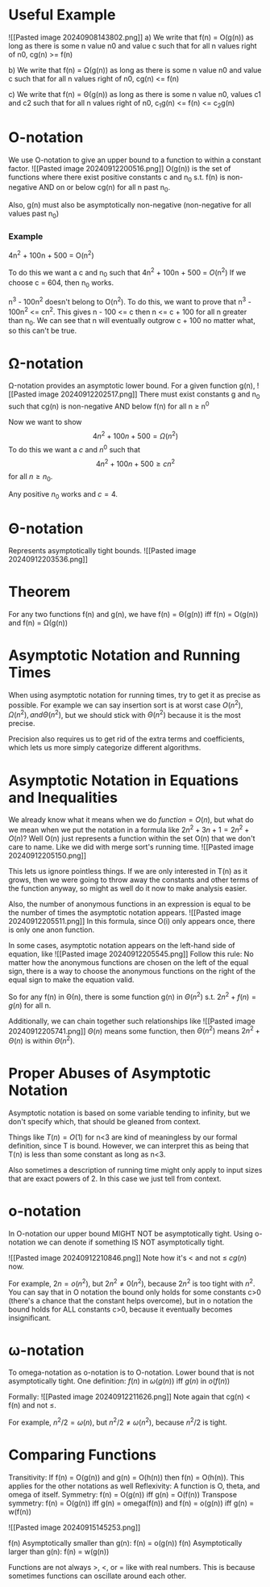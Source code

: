 # Useful Example
![[Pasted image 20240908143802.png]]
a) We write that f(n) = O(g(n)) as long as there is some n value n0 and value c such that for all n values right of n0, cg(n) >= f(n)

b) We write that f(n) = Ω(g(n)) as long as there is some n value n0 and value c such that for all n values right of n0, cg(n) <= f(n)

c) We write that f(n) = Θ(g(n)) as long as there is some n value n0, values c1 and c2 such that for all n values right of n0, c<sub>1</sub>g(n) <= f(n) <= c<sub>2</sub>g(n)
# O-notation
We use O-notation to give an upper bound to a function to within a constant factor.
![[Pasted image 20240912200516.png]]
O(g(n)) is the set of functions where there exist positive constants c and n<sub>0</sub> s.t. f(n) is non-negative AND on or below cg(n) for all n past n<sub>0</sub>.

Also, g(n) must also be asymptotically non-negative (non-negative for all values past n<sub>0</sub>)

### Example
4n<sup>2</sup> + 100n + 500 = O(n<sup>2</sup>) 

To do this we want a c and n<sub>0</sub> such that 4n<sup>2</sup> + 100n + 500 = *O*(n<sup>2</sup>)
If we choose c = 604, then n<sub>0</sub> works.

n<sup>3</sup> - 100n<sup>2</sup> doesn't belong to O(n<sup>2</sup>).
To do this, we want to prove that n<sup>3</sup> - 100n<sup>2</sup> <= cn<sup>2</sup>.
This gives n - 100 <= c
then n <= c + 100 for all n greater than n<sub>0</sub>. We can see that n will eventually outgrow c + 100 no matter what, so this can't be true.

# Ω-notation
Ω-notation provides an asymptotic lower bound. For a given function g(n), 
![[Pasted image 20240912202517.png]]
There must exist constants g and n<sub>0</sub> such that cg(n) is non-negative AND below f(n) for all n ≥ n<sup>0</sup>

Now we want to show
$$4n^2 + 100n + 500 = Ω(n^2)$$
To do this we want a $c$ and $n^0$ such that
$$4n^2 + 100n + 500 ≥ cn^2$$ for all $n≥n_0$.

Any positive $n_0$ works and $c=4$.

# Θ-notation
Represents asymptotically tight bounds. 
![[Pasted image 20240912203536.png]]

# Theorem
For any two functions f(n) and g(n), we have f(n) = Θ(g(n)) iff f(n) = O(g(n)) and  f(n) = Ω(g(n))

# Asymptotic Notation and Running Times
When using asymptotic notation for running times, try to get it as precise as possible. For example we can say insertion sort is at worst case $O(n^2), Ω(n^2), and Θ(n^2)$, but we should stick with $Θ(n^2)$ because it is the most precise.

Precision also requires us to get rid of the extra terms and coefficients, which lets us more simply categorize different algorithms.

# Asymptotic Notation in Equations and Inequalities
We already know what it means when we do $function=O(n)$, but what do we mean when we put the notation in a formula like $2n^2+3n+1=2n^2+O(n)$? Well O(n) just represents a function within the set O(n) that we don't care to name.
Like we did with merge sort's running time.
![[Pasted image 20240912205150.png]]

This lets us ignore pointless things. If we are only interested in T(n) as it grows, then we were going to throw away the constants and other terms of the function anyway, so might as well do it now to make analysis easier.

Also, the number of anonymous functions in an expression is equal to be the number of times the asymptotic notation appears. 
![[Pasted image 20240912205511.png]]
In this formula, since O(i) only appears once, there is only one anon function.

In some cases, asymptotic notation appears on the left-hand side of equation, like 
![[Pasted image 20240912205545.png]]
Follow this rule: No matter how the anonymous functions are chosen on the left of the equal sign, there is a way to choose the anonymous functions on the right of the equal sign to make the equation valid.

So for any f(n) in Θ(n), there is some function g(n) in $Θ(n^2)$ s.t. $2n^2+f(n)=g(n)$ for all n.

Additionally, we can chain together such relationships like
![[Pasted image 20240912205741.png]]
$Θ(n)$ means some function, then $Θ(n^2)$ means $2n^2 + Θ(n)$ is within $Θ(n^2)$.

# Proper Abuses of Asymptotic Notation
Asymptotic notation is based on some variable tending to infinity, but we don't specify which, that should be gleaned from context. 

Things like $T(n) = O(1)$ for n<3 are kind of meaningless by our formal definition, since T is bound. However, we can interpret this as being that T(n) is less than some constant as long as n<3.

Also sometimes a description of running time might only apply to input sizes that are exact powers of 2. In this case we just tell from context.

# o-notation
In O-notation our upper bound MIGHT NOT be asymptotically tight. Using o-notation we can denote if something IS NOT asymptotically tight.

![[Pasted image 20240912210846.png]]
Note how it's < and not ≤ $cg(n)$ now.

For example, $2n=o(n^2)$, but $2n^2≠0(n^2)$, because $2n^2$ is too tight with $n^2$. You can say that in O notation the bound only holds for some constants c>0 (there's a chance that the constant helps overcome), but in o notation the bound holds for ALL constants c>0, because it eventually becomes insignificant.

# ω-notation
To omega-notation as o-notation is to O-notation. Lower bound that is not asymptotically tight.
One definition: $f(n)$ in $ω(g(n))$ iff $g(n)$ in $o(f(n))$

Formally:
![[Pasted image 20240912211626.png]]
Note again that cg(n) < f(n) and not ≤.

For example, $n^2/2 = ω(n)$, but $n^2/2 ≠ ω(n^2)$, because $n^2/2$ is tight.

# Comparing Functions
Transitivity: If f(n) = O(g(n)) and g(n) = O(h(n)) then f(n) = O(h(n)). This applies for the other notations as well
Reflexivity: A function is O, theta, and omega of itself.
Symmetry: f(n) = O(g(n)) iff g(n) = O(f(n))
Transpose symmetry: f(n) = O(g(n)) iff g(n) = omega(f(n)) and f(n) = o(g(n)) iff g(n) = w(f(n))

![[Pasted image 20240915145253.png]]

f(n) Asymptotically smaller than g(n): f(n) = o(g(n))
f(n) Asymptotically larger than g(n): f(n) = w(g(n))

Functions are not always >, <, or = like with real numbers. This is because sometimes functions can oscillate around each other.

